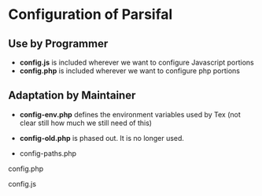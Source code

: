 # Configuration of Parsifal




## Use by Programmer

* **config.js** is included wherever we want to configure Javascript portions
* **config.php** is included wherever we want to configure php portions




## Adaptation by Maintainer

* **config-env.php** defines the environment variables used by Tex (not clear still how much we still need of this)

* **config-old.php** is phased out. It is no longer used.

* config-paths.php

config.php

config.js







